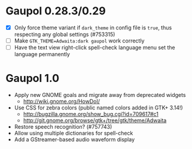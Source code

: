 Gaupol 0.28.3/0.29
==================

 * [X] Only force theme variant if `dark_theme` in config file is
       `true`, thus respecting any global settings (#753315)
 * [ ] Make `GTK_THEME=Adwaita:dark gaupol` work correctly
 * [ ] Have the text view right-click spell-check language menu
       set the language permanently

Gaupol 1.0
==========

 * Apply new GNOME goals and migrate away from deprecated widgets
   - <http://wiki.gnome.org/HowDoI/>
 * Use CSS for zebra colors (public named colors added in GTK+ 3.14!)
     * <http://bugzilla.gnome.org/show_bug.cgi?id=709617#c1>
     * <http://git.gnome.org/browse/gtk+/tree/gtk/theme/Adwaita>
 * Restore speech recognition? (#757743)
 * Allow using multiple dictionaries for spell-check
 * Add a GStreamer-based audio waveform display
